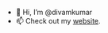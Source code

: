 - 👋 Hi, I’m @divamkumar
- 📫 Check out my <a href="https://www.youtube.com/watch?v=XfELJU1mRMg">website</a>.

<!---
divamkumar/divamkumar is a ✨ special ✨ repository because its `README.md` (this file) appears on your GitHub profile.
You can click the Preview link to take a look at your changes.
--->
